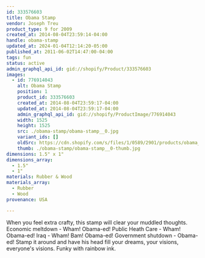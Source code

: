 ```yaml
---
id: 333576603
title: Obama Stamp
vendor: Joseph Treu
product_type: 9 for 2009
created_at: 2014-08-04T23:59:14-04:00
handle: obama-stamp
updated_at: 2024-01-04T12:14:20-05:00
published_at: 2011-06-02T14:47:00-04:00
tags: fun
status: active
admin_graphql_api_id: gid://shopify/Product/333576603
images:
  - id: 776914043
    alt: Obama Stamp
    position: 1
    product_id: 333576603
    created_at: 2014-08-04T23:59:17-04:00
    updated_at: 2014-08-04T23:59:17-04:00
    admin_graphql_api_id: gid://shopify/ProductImage/776914043
    width: 1525
    height: 1525
    src: ./obama-stamp/obama-stamp__0.jpg
    variant_ids: []
    oldSrc: https://cdn.shopify.com/s/files/1/0589/2901/products/obama_stamp_new-web.jpeg?v=1407211157
    thumb: ./obama-stamp/obama-stamp__0-thumb.jpg
dimensions: 1.5" x 1"
dimensions_array:
  - 1.5"
  - 1"
materials: Rubber & Wood
materials_array:
  - Rubber
  - Wood
provenance: USA

---
```


When you feel extra crafty, this stamp will clear your muddled thoughts. Economic meltdown - Wham! Obama-ed! Public Heath Care - Wham! Obama-ed! Iraq - Wham! Bam! Obama-ed! Government shutdown - Obama-ed! Stamp it around and have his head fill your dreams, your visions, everyone's visions. Funky with rainbow ink.